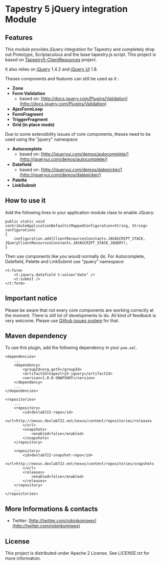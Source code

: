 # Tapestry 5 jQuery integration Module


## Features

This module provides jQuery integration for Tapestry and completely drop out Prototype, Scriptaculous and the base tapestry.js script. 
This project is based on [Tapestry5-ClientResources](http://github.com/got5/tapestry5-clientresources) project.

It also relies on [jQuery](http://jquery.com) 1.4.2 and [jQuery UI](http://jqueryui.com/) 1.8. 

Theses components and features can still be used as it :

- **Zone**
- **Form Validation** 
	- based on: [http://docs.jquery.com/Plugins/Validation](http://docs.jquery.com/Plugins/Validation)
- **AjaxFormLoop**
- **FormFragment**
- **TriggerFragment**
- **Grid (in place mode)**

Due to some extensibility issues of core components, theses need to be used using the "jquery" namespace

- **Autocomplete**
	- based on: [http://jqueryui.com/demos/autocomplete/](http://jqueryui.com/demos/autocomplete/)
- **Datefield**
	- based on: [http://jqueryui.com/demos/datepicker/](http://jqueryui.com/demos/datepicker/)
- **Palette**
- **LinkSubmit**

## How to use it

Add the following lines in your application module class to enable JQuery:

    public static void contributeApplicationDefaults(MappedConfiguration<String, String> configuration)
    {
        configuration.add(ClientResourcesConstants.JAVASCRIPT_STACK, JQueryClientResourcesConstants.JAVASCRIPT_STACK_JQUERY);
    }


Then use components like you would normally do. For Autocomplete, Datefield, Palette and LinkSubmit use "jquery" namespace:
 
	<t:form>
        <t:jquery.datefield t:value="date" />
		<t:submit />
    </t:form>


## Important notice

Please be aware that not every core components are working correctly at the moment. There is still lot of developments to do. 
All kind of feedback is very welcome. Please use [Github issues system](http://github.com/got5/tapestry5-jquery/issues) for that.
 

## Maven dependency

To use this plugin, add the following dependency in your `pom.xml`.

	<dependencies>
		...
		<dependency>
			<groupId>org.got5</groupId>
			<artifactId>tapestry5-jquery</artifactId>
			<version>1.0.0-SNAPSHOT</version>
		</dependency>
		...
	</dependencies>
	
	<repositories>
		...
		<repository>
			<id>devlab722-repo</id>
			<url>http://nexus.devlab722.net/nexus/content/repositories/releases
			</url>
			<snapshots>
				<enabled>false</enabled>
			</snapshots>
		</repository>

		<repository>
			<id>devlab722-snapshot-repo</id>
			<url>http://nexus.devlab722.net/nexus/content/repositories/snapshots
			</url>
			<releases>
				<enabled>false</enabled>
			</releases>
		</repository>
		...
	</repositories>

## More Informations & contacts

* Twitter: [http://twitter.com/robinkomiwes](http://twitter.com/robinkomiwes)


## License

This project is distributed under Apache 2 License. See LICENSE.txt for more information.
